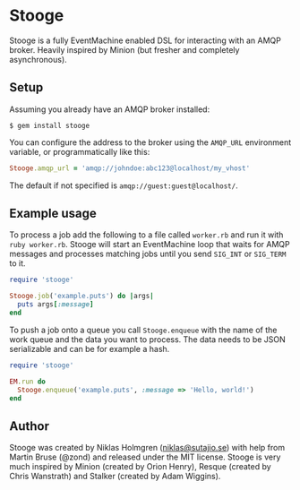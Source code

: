 Stooge
======

Stooge is a fully EventMachine enabled DSL for interacting with an AMQP broker. Heavily inspired by Minion (but fresher and completely asynchronous).

Setup
-----

Assuming you already have an AMQP broker installed:

    $ gem install stooge

You can configure the address to the broker using the ```AMQP_URL``` environment variable, or programmatically like this:

```ruby
Stooge.amqp_url = 'amqp://johndoe:abc123@localhost/my_vhost'
```

The default if not specified is ```amqp://guest:guest@localhost/```.

Example usage
-------------

To process a job add the following to a file called ```worker.rb``` and run it with ```ruby worker.rb```. Stooge will start an EventMachine loop that waits for AMQP messages and processes matching jobs until you send ```SIG_INT``` or ```SIG_TERM``` to it.

```ruby
require 'stooge'

Stooge.job('example.puts') do |args|
  puts args[:message]
end
```

To push a job onto a queue you call ```Stooge.enqueue``` with the name of the work queue and the data you want to process. The data needs to be JSON serializable and can be for example a hash.

```ruby
require 'stooge'

EM.run do
  Stooge.enqueue('example.puts', :message => 'Hello, world!')
end
```

Author
------

Stooge was created by Niklas Holmgren (niklas@sutajio.se) with help from Martin Bruse (@zond) and released under the MIT license. Stooge is very much inspired by Minion (created by Orion Henry), Resque (created by Chris Wanstrath) and Stalker (created by Adam Wiggins).
